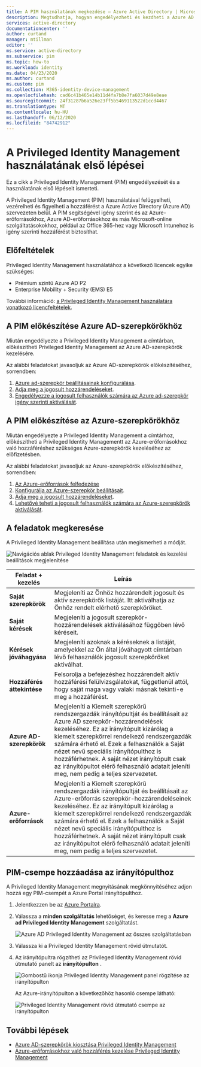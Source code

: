 ```yaml
---
title: A PIM használatának megkezdése – Azure Active Directory | Microsoft Docs
description: Megtudhatja, hogyan engedélyezheti és kezdheti a Azure AD Privileged Identity Management (PIM) használatát a Azure Portalban.
services: active-directory
documentationcenter: ''
author: curtand
manager: mtillman
editor: ''
ms.service: active-directory
ms.subservice: pim
ms.topic: how-to
ms.workload: identity
ms.date: 04/23/2020
ms.author: curtand
ms.custom: pim
ms.collection: M365-identity-device-management
ms.openlocfilehash: cad6c41b465e14b11d4fa7b8e7fa6037d49e8eae
ms.sourcegitcommit: 24f31287b6a526e23ff5b5469113522d1ccd4467
ms.translationtype: MT
ms.contentlocale: hu-HU
ms.lasthandoff: 06/12/2020
ms.locfileid: "84742912"
---
```

# <a name="start-using-privileged-identity-management"></a>A Privileged Identity Management használatának első lépései

Ez a cikk a Privileged Identity Management (PIM) engedélyezését és a használatának első lépéseit ismerteti.

A Privileged Identity Management (PIM) használatával felügyelheti, vezérelheti és figyelheti a hozzáférést a Azure Active Directory (Azure AD) szervezeten belül. A PIM segítségével igény szerint és az Azure-erőforrásokhoz, Azure AD-erőforrásokhoz és más Microsoft-online szolgáltatásokokhoz, például az Office 365-hez vagy Microsoft Intunehoz is igény szerinti hozzáférést biztosíthat.

## <a name="prerequisites"></a>Előfeltételek

Privileged Identity Management használatához a következő licencek egyike szükséges:

- Prémium szintű Azure AD P2
- Enterprise Mobility + Security (EMS) E5

További információ: [a Privileged Identity Management használatára vonatkozó licencfeltételek](subscription-requirements.md).

## <a name="prepare-pim-for-azure-ad-roles"></a>A PIM előkészítése Azure AD-szerepkörökhöz

Miután engedélyezte a Privileged Identity Management a címtárban, előkészítheti Privileged Identity Management az Azure AD-szerepkörök kezelésére.

Az alábbi feladatokat javasoljuk az Azure AD-szerepkörök előkészítéséhez, sorrendben:

1. [Azure ad-szerepkör beállításainak konfigurálása](pim-how-to-change-default-settings.md).
1. [Adja meg a jogosult hozzárendeléseket](pim-how-to-add-role-to-user.md).
1. [Engedélyezze a jogosult felhasználók számára az Azure ad-szerepkör igény szerinti aktiválását](pim-how-to-activate-role.md).

## <a name="prepare-pim-for-azure-roles"></a>A PIM előkészítése az Azure-szerepkörökhöz

Miután engedélyezte a Privileged Identity Management a címtárhoz, előkészítheti a Privileged Identity Managementt az Azure-erőforrásokhoz való hozzáféréshez szükséges Azure-szerepkörök kezeléséhez az előfizetésben.

Az alábbi feladatokat javasoljuk az Azure-szerepkörök előkészítéséhez, sorrendben:

1. [Az Azure-erőforrások felfedezése](pim-resource-roles-discover-resources.md)
1. [Konfigurálja az Azure-szerepkör beállításait](pim-resource-roles-configure-role-settings.md).
1. [Adja meg a jogosult hozzárendeléseket](pim-resource-roles-assign-roles.md).
1. [Lehetővé teheti a jogosult felhasználók számára az Azure-szerepkörök aktiválását](pim-resource-roles-activate-your-roles.md).

## <a name="navigate-to-your-tasks"></a>A feladatok megkeresése

A Privileged Identity Management beállítása után megismerheti a módját.

![Navigációs ablak Privileged Identity Management feladatok és kezelési beállítások megjelenítése](./media/pim-getting-started/pim-quickstart-tasks.png)

| Feladat + kezelés | Leírás |
| --- | --- |
| **Saját szerepkörök**  | Megjeleníti az Önhöz hozzárendelt jogosult és aktív szerepkörök listáját. Itt aktiválhatja az Önhöz rendelt elérhető szerepköröket. |
| **Saját kérések** | Megjeleníti a jogosult szerepkör-hozzárendelések aktiválásához függőben lévő kéréseit. |
| **Kérések jóváhagyása** | Megjeleníti azoknak a kéréseknek a listáját, amelyekkel az Ön által jóváhagyott címtárban lévő felhasználók jogosult szerepköröket aktiválhat. |
| **Hozzáférés áttekintése** | Felsorolja a befejezéshez hozzárendelt aktív hozzáférési felülvizsgálatokat, függetlenül attól, hogy saját maga vagy valaki másnak tekinti-e meg a hozzáférést. |
| **Azure AD-szerepkörök** | Megjeleníti a Kiemelt szerepkörű rendszergazdák irányítópultját és beállításait az Azure AD szerepkör-hozzárendelések kezeléséhez. Ez az irányítópult kizárólag a kiemelt szerepkörrel rendelkező rendszergazdák számára érhető el. Ezek a felhasználók a Saját nézet nevű speciális irányítópulthoz is hozzáférhetnek. A saját nézet irányítópult csak az irányítópultot elérő felhasználó adatait jeleníti meg, nem pedig a teljes szervezetet. |
| **Azure-erőforrások** | Megjeleníti a Kiemelt szerepkörű rendszergazdák irányítópultját és beállításait az Azure-erőforrás szerepkör-hozzárendeléseinek kezeléséhez. Ez az irányítópult kizárólag a kiemelt szerepkörrel rendelkező rendszergazdák számára érhető el. Ezek a felhasználók a Saját nézet nevű speciális irányítópulthoz is hozzáférhetnek. A saját nézet irányítópult csak az irányítópultot elérő felhasználó adatait jeleníti meg, nem pedig a teljes szervezetet. |

## <a name="add-a-pim-tile-to-the-dashboard"></a>PIM-csempe hozzáadása az irányítópulthoz

A Privileged Identity Management megnyitásának megkönnyítéséhez adjon hozzá egy PIM-csempét a Azure Portal irányítópulthoz.

1. Jelentkezzen be az [Azure Portalra](https://portal.azure.com/).

1. Válassza a **minden szolgáltatás** lehetőséget, és keresse meg a **Azure ad Privileged Identity Management** szolgáltatást.

    ![Azure AD Privileged Identity Management az összes szolgáltatásban](./media/pim-getting-started/pim-all-services-find.png)

1. Válassza ki a Privileged Identity Management rövid útmutatót.

1. Az irányítópultra rögzítheti az Privileged Identity Management rövid útmutató panelt az **irányítópulton** .

    ![Gombostű ikonja Privileged Identity Management panel rögzítése az irányítópulton](./media/pim-getting-started/pim-quickstart-pin-to-dashboard.png)

    Az Azure-irányítópulton a következőhöz hasonló csempe látható:

    ![Privileged Identity Management rövid útmutató csempe az irányítópulton](./media/pim-getting-started/pim-quickstart-dashboard-tile.png)

## <a name="next-steps"></a>További lépések

- [Azure AD-szerepkörök kiosztása Privileged Identity Management](pim-how-to-add-role-to-user.md)
- [Azure-erőforrásokhoz való hozzáférés kezelése Privileged Identity Management](pim-resource-roles-discover-resources.md)
